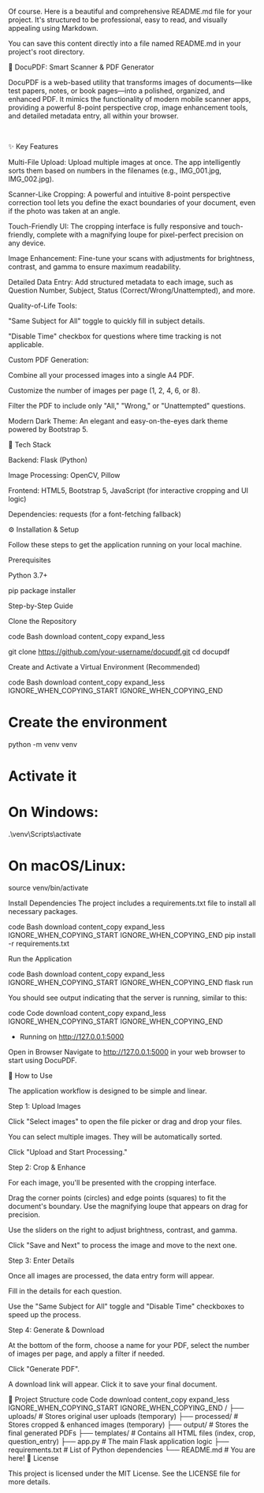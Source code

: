 Of course. Here is a beautiful and comprehensive README.md file for your project. It's structured to be professional, easy to read, and visually appealing using Markdown.

You can save this content directly into a file named README.md in your project's root directory.

🚀 DocuPDF: Smart Scanner & PDF Generator

DocuPDF is a web-based utility that transforms images of documents—like test papers, notes, or book pages—into a polished, organized, and enhanced PDF. It mimics the functionality of modern mobile scanner apps, providing a powerful 8-point perspective crop, image enhancement tools, and detailed metadata entry, all within your browser.

<br>




✨ Key Features

Multi-File Upload: Upload multiple images at once. The app intelligently sorts them based on numbers in the filenames (e.g., IMG_001.jpg, IMG_002.jpg).

Scanner-Like Cropping: A powerful and intuitive 8-point perspective correction tool lets you define the exact boundaries of your document, even if the photo was taken at an angle.

Touch-Friendly UI: The cropping interface is fully responsive and touch-friendly, complete with a magnifying loupe for pixel-perfect precision on any device.

Image Enhancement: Fine-tune your scans with adjustments for brightness, contrast, and gamma to ensure maximum readability.

Detailed Data Entry: Add structured metadata to each image, such as Question Number, Subject, Status (Correct/Wrong/Unattempted), and more.

Quality-of-Life Tools:

"Same Subject for All" toggle to quickly fill in subject details.

"Disable Time" checkbox for questions where time tracking is not applicable.

Custom PDF Generation:

Combine all your processed images into a single A4 PDF.

Customize the number of images per page (1, 2, 4, 6, or 8).

Filter the PDF to include only "All," "Wrong," or "Unattempted" questions.

Modern Dark Theme: An elegant and easy-on-the-eyes dark theme powered by Bootstrap 5.

🔧 Tech Stack

Backend: Flask (Python)

Image Processing: OpenCV, Pillow

Frontend: HTML5, Bootstrap 5, JavaScript (for interactive cropping and UI logic)

Dependencies: requests (for a font-fetching fallback)

⚙️ Installation & Setup

Follow these steps to get the application running on your local machine.

Prerequisites

Python 3.7+

pip package installer

Step-by-Step Guide

Clone the Repository

code
Bash
download
content_copy
expand_less

git clone https://github.com/your-username/docupdf.git
cd docupdf

Create and Activate a Virtual Environment (Recommended)

code
Bash
download
content_copy
expand_less
IGNORE_WHEN_COPYING_START
IGNORE_WHEN_COPYING_END
# Create the environment
python -m venv venv

# Activate it
# On Windows:
.\venv\Scripts\activate
# On macOS/Linux:
source venv/bin/activate

Install Dependencies
The project includes a requirements.txt file to install all necessary packages.

code
Bash
download
content_copy
expand_less
IGNORE_WHEN_COPYING_START
IGNORE_WHEN_COPYING_END
pip install -r requirements.txt

Run the Application

code
Bash
download
content_copy
expand_less
IGNORE_WHEN_COPYING_START
IGNORE_WHEN_COPYING_END
flask run

You should see output indicating that the server is running, similar to this:

code
Code
download
content_copy
expand_less
IGNORE_WHEN_COPYING_START
IGNORE_WHEN_COPYING_END
* Running on http://127.0.0.1:5000

Open in Browser
Navigate to http://127.0.0.1:5000 in your web browser to start using DocuPDF.

📖 How to Use

The application workflow is designed to be simple and linear.

Step 1: Upload Images

Click "Select images" to open the file picker or drag and drop your files.

You can select multiple images. They will be automatically sorted.

Click "Upload and Start Processing."

Step 2: Crop & Enhance

For each image, you'll be presented with the cropping interface.

Drag the corner points (circles) and edge points (squares) to fit the document's boundary. Use the magnifying loupe that appears on drag for precision.

Use the sliders on the right to adjust brightness, contrast, and gamma.

Click "Save and Next" to process the image and move to the next one.

Step 3: Enter Details

Once all images are processed, the data entry form will appear.

Fill in the details for each question.

Use the "Same Subject for All" toggle and "Disable Time" checkboxes to speed up the process.

Step 4: Generate & Download

At the bottom of the form, choose a name for your PDF, select the number of images per page, and apply a filter if needed.

Click "Generate PDF".

A download link will appear. Click it to save your final document.

📁 Project Structure
code
Code
download
content_copy
expand_less
IGNORE_WHEN_COPYING_START
IGNORE_WHEN_COPYING_END
/
├── uploads/              # Stores original user uploads (temporary)
├── processed/            # Stores cropped & enhanced images (temporary)
├── output/               # Stores the final generated PDFs
├── templates/            # Contains all HTML files (index, crop, question_entry)
├── app.py                # The main Flask application logic
├── requirements.txt      # List of Python dependencies
└── README.md             # You are here!
📄 License

This project is licensed under the MIT License. See the LICENSE file for more details.